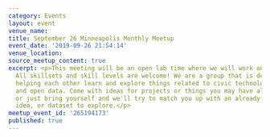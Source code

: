 ```yaml
---
category: Events
layout: event
venue_name:
title: September 26 Minneapolis Monthly Meetup
event_date: '2019-09-26 21:54:14'
venue_location:
source_meetup_content: true
excerpt: <p>This meeting will be an open lab time where we will work on projects.
  All skillsets and skill levels are welcome! We are a group that is dedicated to
  helping each other learn and explore things related to civic technology, open government,
  and open data. Come with ideas for projects or things you may have already started,
  or just bring yourself and we'll try to match you up with an already existing project,
  idea, or dataset to explore.</p>
meetup_event_id: '265194173'
published: true
---
```

